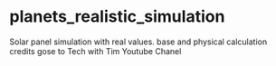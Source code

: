 # planets_realistic_simulation
Solar panel simulation with real values. base and physical calculation credits gose to Tech with Tim Youtube Chanel
